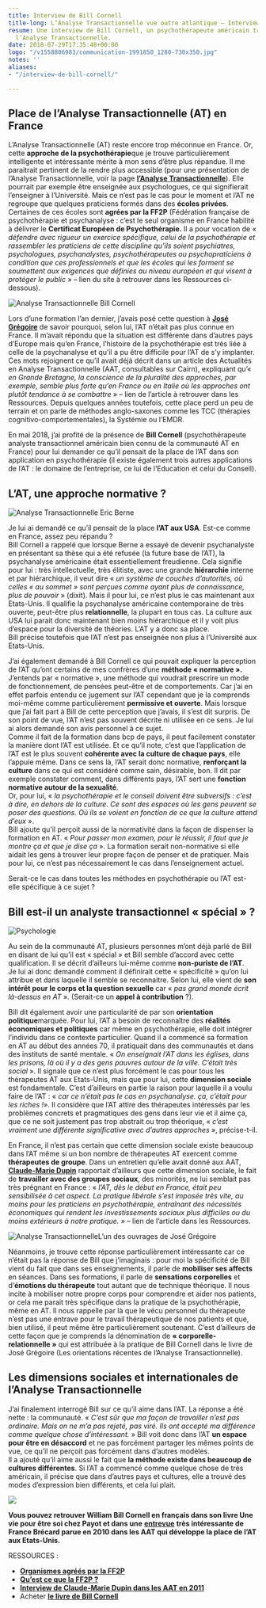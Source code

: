 ```yaml
---
title: Interview de Bill Cornell
title-long: L’Analyse Transactionnelle vue outre atlantique – Interview de Bill Cornell
resume: Une interview de Bill Cornell, un psychothérapeute américain travaillant avec
  l’Analyse Transactionnelle.
date: 2018-07-29T17:35:48+00:00
logo: "/v1558806983/communication-1991850_1280-730x350.jpg"
notes: ''
aliases:
- "/interview-de-bill-cornell/"

---
```

## Place de l’Analyse Transactionnelle (AT) en France

L’Analyse Transactionnelle (AT) reste encore trop méconnue en France. Or, cette **approche de la psychothérapie**que je trouve particulièrement intelligente et intéressante mérite à mon sens d’être plus répandue. Il me paraitrait pertinent de la rendre plus accessible (pour une présentation de l’Analyse Transactionnelle, voir la page [**l’Analyse Transactionnelle**](http://ct-psy.com/cest-quoi-analyse-transactionnelle/)). Elle pourrait par exemple être enseignée aux psychologues, ce qui signifierait l’enseigner à l’Université. Mais ce n’est pas le cas pour le moment et l’AT ne regroupe que quelques praticiens formés dans des **écoles privées**. Certaines de ces écoles sont **agrées par la FF2P** (Fédération française de psychothérapie et psychanalyse : c’est le seul organisme en France habilité à délivrer le **Certificat Européen de Psychothérapie.** Il a pour vocation de « _défendre avec rigueur un exercice spécifique, celui de la psychothérapie et rassembler les praticiens de cette discipline qu’ils soient psychiatres, psychologues, psychanalystes, psychothérapeutes ou psychopraticiens à condition que ces professionnels et que les écoles qui les forment se soumettent aux exigences que définies au niveau européen et qui visent à protéger le public_ » – lien du site à retrouver dans les Ressources ci-dessous).

![Analyse Transactionnelle](http://ct-psy.com/wp-content/uploads/2018/07/Bill-300x231.jpeg)
Bill Cornell

Lors d’une formation l’an dernier, j’avais posé cette question à [**José Grégoire**](https://www.cairn.info/revue-actualites-en-analyse-transactionnelle-2012-3-page-69.htm) de savoir pourquoi, selon lui, l’AT n’était pas plus connue en France. Il m’avait répondu que la situation est différente dans d’autres pays d’Europe mais qu’en France, l’histoire de la psychothérapie est très liée à celle de la psychanalyse et qu’il a pu être difficile pour l’AT de s’y implanter. Ces mots rejoignent ce qu’il avait déjà décrit dans un article des Actualités en Analyse Transactionnelle (AAT, consultables sur Cairn), expliquant qu’« _en Grande Bretagne, la conscience de la pluralité des approches, par exemple, semble plus forte qu’en France ou en Italie où les approches ont plutôt tendance à se combattre_ » – lien de l’article à retrouver dans les Ressources. Depuis quelques années toutefois, cette place perd un peu de terrain et on parle de méthodes anglo-saxones comme les TCC (thérapies cognitivo-comportementales), la Systémie ou l’EMDR.

En mai 2018, j’ai profité de la présence de **Bill Cornell** (psychothérapeute analyste transactionnel américain bien connu de la communauté AT en France) pour lui demander ce qu’il pensait de la place de l’AT dans son application en psychothérapie (il existe également trois autres applications de l’AT : le domaine de l’entreprise, ce lui de l’Education et celui du Conseil).

## L’AT, une approche normative ?

![Analyse Transactionnelle](http://ct-psy.com/wp-content/uploads/2018/07/Berne-238x300.jpeg)
Eric Berne

Je lui ai demandé ce qu’il pensait de la place **l’AT aux USA**. Est-ce comme en France, assez peu répandu ?  
Bill Cornell a rappelé que lorsque Berne a essayé de devenir psychanalyste en présentant sa thèse qui a été refusée (la future base de l’AT), la psychanalyse américaine était essentiellement freudienne. Cela signifie pour lui : très intellectuelle, très élitiste, avec une grande **hiérarchie** interne et par hiérarchique, il veut dire « _un système de couches d’autorités, où celles « au sommet » sont perçues comme ayant plus de connaissance, plus de pouvoir_ » (dixit). Mais il pour lui, ce n’est plus le cas maintenant aux Etats-Unis. Il qualifie la psychanalyse américaine contemporaine de très ouverte, peut-être plus **relationnelle**, la plupart en tous cas. La culture aux USA lui parait donc maintenant bien moins hiérarchique et il y voit plus d’espace pour la diversité de théories. L’AT y a donc sa place.  
Bill précise toutefois que l’AT n’est pas enseignée non plus à l’Université aux Etats-Unis.

J’ai également demandé à Bill Cornell ce qui pouvait expliquer la perception de l’AT qu’ont certains de mes confrères d’une **méthode « normative ».** J’entends par « normative », une méthode qui voudrait prescrire un mode de fonctionnement, de pensées peut-être et de comportements. Car j’ai en effet parfois entendu ce jugement sur l’AT cependant que je la comprends moi-même comme particulièrement **permissive et ouverte**. Mais lorsque que j’ai fait part à Bill de cette perception que j’avais, il s’est dit surpris. De son point de vue, l’AT n’est pas souvent décrite ni utilisée en ce sens. Je lui ai alors demandé son avis personnel à ce sujet.  
Comme il fait de la formation dans bcp de pays, il peut facilement constater la manière dont l’AT est utilisée. Et ce qu’il note, c’est que l’application de l’AT est le plus souvent **cohérente avec la culture de chaque pays**, elle l’appuie même. Dans ce sens là, l’AT serait donc normative, **renforçant la culture** dans ce qui est considéré comme sain, désirable, bon. Il dit par exemple constater comment, dans différents pays, l’AT sert une **fonction normative autour de la sexualité**.  
Or, pour lui, « _la psychothérapie et le conseil doivent être subversifs : c’est à dire, en dehors de la culture. Ce sont des espaces où les gens peuvent se poser des questions. Où ils se voient en fonction de ce que la culture attend d’eux_ ».  
Bill ajoute qu’il perçoit aussi de la normativité dans la façon de dispenser la formation en AT. « _Pour passer mon examen, pour le réussir, il faut que je montre ça et que je dise ça_ ». La formation serait non-normative si elle aidait les gens à trouver leur propre façon de penser et de pratiquer. Mais pour lui, ce n’est pas nécessairement le cas dans l’enseignement actuel.

Serait-ce le cas dans toutes les méthodes en psychothérapie ou l’AT est-elle spécifique à ce sujet ?

## Bill est-il un analyste transactionnel « spécial » ?

![Psychologie](http://ct-psy.com/wp-content/uploads/2018/07/AATC_136_L204-195x300.jpg)

Au sein de la communauté AT, plusieurs personnes m’ont déjà parlé de Bill en disant de lui qu’il est « spécial » et Bill semble d’accord avec cette qualification. Il se décrit d’ailleurs lui-même comme **non-puriste de l’AT**.  
Je lui ai donc demandé comment il définirait cette « spécificité » qu’on lui attribue et dans laquelle il semble se reconnaitre. Selon lui, elle vient de **son intérêt pour le corps et la question sexuelle** car « _pas grand monde écrit là-dessus en AT_ ». (Serait-ce un **appel à contribution** ?).

Bill dit également avoir une particularité de par son **orientation politique**marquée. Pour lui, l’AT a besoin de reconnaître des **réalités économiques et politiques** car même en psychothérapie, elle doit intégrer l’individu dans ce contexte particulier. Quand il a commencé sa formation en AT au début des années 70, il pratiquait dans des communautés et dans des instituts de santé mentale. « _On enseignait l’AT dans les églises, dans les prisons, là où il y a des gens pauvres autour de la ville. C’était très social_ ». Il signale que ce n’est plus forcément le cas pour tous les thérapeutes AT aux Etats-Unis, mais que pour lui, cette **dimension sociale** est fondamentale. C’est d’ailleurs en partie la raison pour laquelle il a voulu faire de l’AT : « _car ce n’était pas le cas en psychanalyse. ça, c’était pour les riches !»_. Il considère que l’AT attire des thérapeutes intéressés par les problèmes concrets et pragmatiques des gens dans leur vie et il aime ça, que ce ne soit justement pas trop abstrait ou trop théorique, « _c’est vraiment une différente significative avec d’autres approches_ », précise-t-il.

En France, il n’est pas certain que cette dimension sociale existe beaucoup dans l’AT même si un bon nombre de thérapeutes AT exercent comme **thérapeutes de groupe**. Dans un entretien qu’elle avait donné aux AAT, [**Claude-Marie Dupin**](https://www.cairn.info/article.php?ID_ARTICLE=AATC_138_0067) rapportait d’ailleurs que cette dimension sociale, le fait de **travailler avec des groupes sociaux**, des minorités, ne lui semblait pas très prégnant en France : « _l’AT, dès le début en France, était peu sensibilisée à cet aspect. La pratique libérale s’est imposée très vite, au moins pour les praticiens en psychothérapie, entraînant des nécessités économiques qui rendent les investissements sociaux plus difficiles ou du moins extérieurs à notre pratique. »_ – lien de l’article dans les Ressources.

![Analyse Transactionnelle](http://ct-psy.com/wp-content/uploads/2018/07/Book-Jose%CC%81-Gre%CC%81goire-186x300.gif)L’un des ouvrages de José Grégoire

Néanmoins, je trouve cette réponse particulièrement intéressante car ce n’était pas la réponse de Bill que j’imaginais : pour moi la spécificité de Bill vient du fait que dans ses enseignements, il parle de **mobiliser ses affects** en séances. Dans ses formations, il parle de **sensations corporelles** et d’**émotions du thérapeute** tout autant que de technique théorique. Il nous incite à mobiliser notre propre corps pour comprendre et aider nos patients, or cela me parait très spécifique dans la pratique de la psychothérapie, même en AT. Il nous rappelle par là que le vécu personnel du thérapeute n’est pas une entrave pour le travail thérapeutique de nos patients et que, bien utilisé, il peut même être particulièrement soutenant. C’est d’ailleurs de cette façon que je comprends la dénomination de **« corporelle-relationnelle »** qui est attribuée à la pratique de Bill Cornell dans le livre de José Grégoire (Les orientations récentes de l’Analyse Transactionnelle).

## Les dimensions sociales et internationales de l’Analyse Transactionnelle

J’ai finalement interrogé Bill sur ce qu’il aime dans l’AT. La réponse a été nette : la communauté. « _C’est sûr que ma façon de travailler n’est pas ordinaire. Mais on ne m’a pas rejeté, pas viré. Ils ont accepté ma différence comme quelque chose d’intéressant._ » Bill voit donc dans l’AT **un espace pour être en désaccord** et ne pas forcément partager les mêmes points de vue, ce qu’il ne perçoit pas forcément dans d’autres modèles.  
Il a ajouté qu’il aime aussi le fait que **la méthode existe dans beaucoup de cultures différentes**. Si l’AT a commencé comme quelque chose de très américain, il précise que dans d’autres pays et cultures, elle a trouvé des modes d’expression bien différents, et cela lui plait.

![](http://ct-psy.com/wp-content/uploads/2018/07/Livre-Bill-225x300.jpeg)

**Vous pouvez retrouver William Bill Cornell en français dans son livre Une vie pour être soi chez Payot et dans une** [**entrevue**](https://www.cairn.info/resume.php?ID_ARTICLE=AATC_136_0067) **très intéressante de France Brécard parue en 2010 dans les AAT qui développe la place de l’AT aux Etats-Unis.**

RESSOURCES :

* [**Organismes agréés par la FF2P**](http://www.ff2p.fr/fichiers_site/organismes/organismes.html)
* [**Qu’est ce que la FF2P ?**](http://www.ff2p.fr/fichiers_site/la_ff2p/la_ff2p.html)
* [**Interview de Claude-Marie Dupin dans les AAT en 2011**](http://%C2%AB%C2%A0Rencontre%20avec...%20Claude%20Dupin%C2%A0%C2%BB,%C2%A0Actualit%C3%A9s%20en%20analyse%20transactionnelle,%20vol.%20138,%20no.%202,%202011,%20pp.%2067-70/)
* Acheter [**le livre de Bill Cornell**](https://www.decitre.fr/livres/une-vie-pour-etre-soi-9782228913812.html?utm_source=affilae&utm_medium=affiliation&utm_campaign=catherine-tardella#ae587)